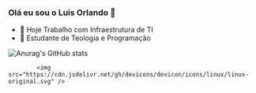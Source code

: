 ### Olá eu sou o Luis Orlando 👋

- 🔭 Hoje Trabalho com Infraestrutura de TI
- 🌱 Estudante de Teologia e Programação

 ![Anurag's GitHub stats](https://github-readme-stats.vercel.app/api?username=lopcarv&theme=aura&show_icons=true)

<div>
 
            <img src="https://cdn.jsdelivr.net/gh/devicons/devicon/icons/linux/linux-original.svg" />
          
</div>
